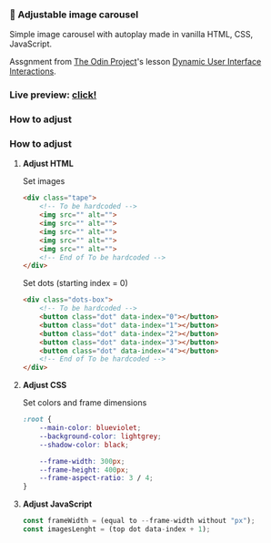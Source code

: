 ### 🎡 Adjustable image carousel

Simple image carousel with autoplay made in vanilla HTML, CSS, JavaScript.

Assgnment from [The Odin Project](https://www.theodinproject.com)'s lesson [Dynamic User Interface Interactions](https://www.theodinproject.com/lessons/node-path-javascript-dynamic-user-interface-interactions).

### Live preview: [click!](https://bartek8b.github.io/zzz-image-carousel/)

### How to adjust

### How to adjust

1. **Adjust HTML**

   Set images

   ```html
   <div class="tape">
       <!-- To be hardcoded -->
       <img src="" alt="">
       <img src="" alt="">
       <img src="" alt="">
       <img src="" alt="">
       <img src="" alt="">
       <!-- End of To be hardcoded -->
   </div>
   ```

   Set dots (starting index = 0)

   ```html
   <div class="dots-box">
       <!-- To be hardcoded -->
       <button class="dot" data-index="0"></button>
       <button class="dot" data-index="1"></button>
       <button class="dot" data-index="2"></button>
       <button class="dot" data-index="3"></button>
       <button class="dot" data-index="4"></button>
       <!-- End of To be hardcoded -->
   </div>
   ```

2. **Adjust CSS**

   Set colors and frame dimensions

   ```css
   :root {
       --main-color: blueviolet;
       --background-color: lightgrey;
       --shadow-color: black;

       --frame-width: 300px;
       --frame-height: 400px;
       --frame-aspect-ratio: 3 / 4;
   }
   ```

3. **Adjust JavaScript**
   ```javascript
   const frameWidth = (equal to --frame-width without "px");
   const imagesLenght = (top dot data-index + 1);
   ```